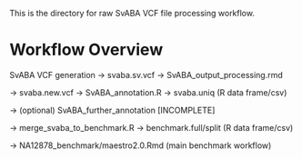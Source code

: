 This is the directory for raw SvABA VCF file processing workflow.

# Workflow Overview

SvABA VCF generation -> svaba.sv.vcf -> SvABA_output_processing.rmd 

-> svaba.new.vcf -> SvABA_annotation.R -> svaba.uniq (R data frame/csv)

-> (optional) SvABA_further_annotation [INCOMPLETE]

-> merge_svaba_to_benchmark.R -> benchmark.full/split (R data frame/csv)

-> NA12878_benchmark/maestro2.0.Rmd (main benchmark workflow)
